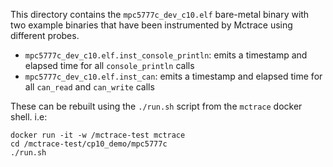 This directory contains the `mpc5777c_dev_c10.elf` bare-metal binary
with two example binaries that have been instrumented by Mctrace using
different probes.
  * `mpc5777c_dev_c10.elf.inst_console_println`: emits a timestamp 
  and elapsed time for all `console_println` calls
  * `mpc5777c_dev_c10.elf.inst_can`: emits a timestamp 
  and elapsed time for all `can_read` and `can_write` calls

These can be rebuilt using the `./run.sh` script from the
`mctrace` docker shell. i.e:
```
docker run -it -w /mctrace-test mctrace
cd /mctrace-test/cp10_demo/mpc5777c
./run.sh
```
